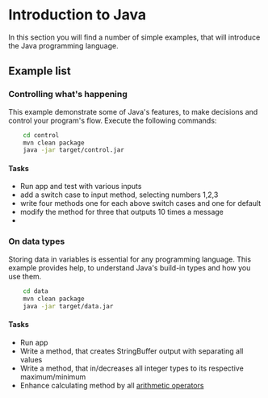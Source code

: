 # Introduction to Java

In this section you will find a number of simple examples, that will introduce the Java programming language.

## Example list

### Controlling what's happening
This example demonstrate some of Java's features, to make decisions and control your program's flow. Execute the following commands:
```bash
    cd control
    mvn clean package
    java -jar target/control.jar
```

#### Tasks
 * Run app and test with various inputs
 * add a switch case to input method, selecting numbers 1,2,3
 * write four methods one for each above switch cases and one for default
 * modify the method for three that outputs 10 times a message
 * 

### On data types
Storing data in variables is essential for any programming language. This example provides help, to understand Java's build-in types and how you use them.
```bash
    cd data
    mvn clean package
    java -jar target/data.jar
```

#### Tasks
 * Run app
 * Write a method, that creates StringBuffer output with separating all values
 * Write a method, that in/decreases all integer types to its respective maximum/minimum
 * Enhance calculating method by all [arithmetic operators](https://www.w3schools.com/java/java_operators.asp)